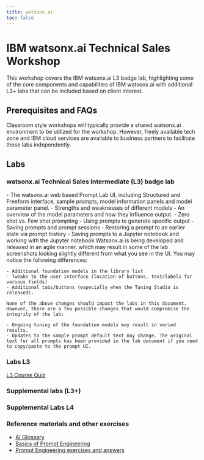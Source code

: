 ```yaml
---
title: watsonx.ai
toc: false
---
```


# IBM watsonx.ai Technical Sales Workshop

This workshop covers the IBM watsonx.ai L3 badge lab, highlighting some of the core components and capabilities of IBM watsonx.ai with additional L3+ labs that can be included based on client interest.

## Prerequisites and FAQs

Classroom style workshops will typically provide a shared watsonx.ai environment to be utilized for the workshop. However, freely available tech zone and IBM cloud services are available to business partners to facilitate these labs independently.

<TileGrid>
  <NavTile to='/watsonx/watsonxai/100' />
</TileGrid>

## Labs

### watsonx.ai Technical Sales Intermediate (L3) badge lab

<Accordion>
  <AccordionItem title="Things you'll learn">
    - The watsonx.ai web based Prompt Lab UI, including Structured and Freeform interface, sample prompts, model information panels and model parameter panel.
    - Strengths and weaknesses of different models
    - An overview of the model parameters and how they influence output.
    - Zero shot vs. Few shot prompting
    - Using prompts to generate specific output
    - Saving prompts and prompt sessions
    - Restoring a prompt to an earlier state via prompt history
    - Saving prompts to a Jupyter notebook and working with the Jupyter notebook
  </AccordionItem>
  <AccordionItem title='Disclaimer'>
    Watsonx.ai is being developed and released in an agile manner, which may result in some of the lab screenshots looking slightly different from what you see in the UI. You may notice the following differences:

    - Additional foundation models in the library list
    - Tweaks to the user interface (location of buttons, text/labels for various fields)
    - Additional tabs/buttons (especially when the Tuning Studio is released).

    None of the above changes should impact the labs in this document. However, there are a few possible changes that would compromise the integrity of the lab:

    - Ongoing tuning of the foundation models may result in varied results.
    - Updates to the sample prompt default text may change. The original text for all prompts has been provided in the lab document if you need to copy/paste to the prompt UI.

  </AccordionItem>
</Accordion>

### Labs L3

<TileGrid>
  <NavTile to='/watsonx/watsonxai/101' />
  <NavTile to='/watsonx/watsonxai/102' />
  <NavTile to='/watsonx/watsonxai/103' />
  <NavTile to='/watsonx/watsonxai/104' />
</TileGrid>

[L3 Course Quiz](https://learn.ibm.com/course/view.php?id=13452)

### Supplemental labs (L3+)

<TileGrid>
  <NavTile to='/watsonx/watsonxai/105' />
  <NavTile to='/watsonx/watsonxai/106' />
  <NavTile to='/watsonx/watsonxai/107' />
  <NavTile to='/watsonx/watsonxai/108' />
</TileGrid>

### Supplemental Labs L4

<TileGrid>
  <NavTile to='/watsonx/watsonxai/level-4/201' />
  <NavTile to='/watsonx/watsonxai/level-4/202' />
  <NavTile to='/watsonx/watsonxai/level-4/203' />
  <NavTile to='/watsonx/watsonxai/level-4/204' />
  <NavTile to='/watsonx/watsonxai/level-4/205' />
  <NavTile to='/watsonx/watsonxai/level-4/206' />
  <NavTile to='/watsonx/watsonxai/level-4/207' />
</TileGrid>

### Reference materials and other exercises

- [AI Glossary](/watsonx/watsonxai/ref100)
- [Basics of Prompt Engineering](/watsonx/watsonxai/ref101)
- [Prompt Engineering exercises and answers](/watsonx/watsonxai/ref102)
